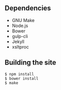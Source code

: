 Dependencies
------------

* GNU Make
* Node.js
* Bower
* gulp-cli
* Jekyll
* xsltproc

Building the site
-----------------

```
$ npm install
$ bower install
$ make
```
